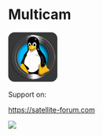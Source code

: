 # Multicam
<img src="https://raw.githubusercontent.com/levi-45/Multicam/main/45950864.png">

Support on: 

https://satellite-forum.com

![](https://komarev.com/ghpvc/?username=levi-45)
